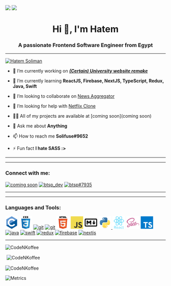 ![](https://hit.yhype.me/github/profile?user_id=72696414)
![](https://komarev.com/ghpvc/?username=iamsolifuse)
<h1 align="center">Hi 👋, I'm Hatem</h1>
<h3 align="center">A passionate Frontend Software Engineer from Egypt</h3>

---

<p align="left"><a href="https://twitter.com/iamsolifuse" target="blank"><img src="https://img.shields.io/twitter/follow/iamsolifuse?logo=twitter&style=for-the-badge" alt="Hatem Soliman"/></a></p>

- 🔭 I’m currently working on [**_(Certain) University website remake_**](https://github.com/CodeNKoffee)

- 🌱 I’m currently learning **ReactJS, Firebase, NextJS, TypeScript, Redux, Java, Swift**

- 👯 I’m looking to collaborate on [News Aggregator](https://github.com/CodeNKoffee)

- 🤝 I’m looking for help with [Netflix Clone](https://github.com/CodeNKoffee)

- 👨‍💻 All of my projects are available at [coming soon](coming soon)

- 💬 Ask me about **Anything**

- 📫 How to reach me **Solifuse#9652**

- ⚡ Fun fact **I hate SASS :>**

---

---

<h3 align="left">Connect with me:</h3>
<p align="left">
<a href="https://www.linkedin.com/in/h4temsoliman/" target="blank"><img align="center" src="https://raw.githubusercontent.com/rahuldkjain/github-profile-readme-generator/master/src/images/icons/Social/linked-in-alt.svg" alt="coming soon" height="30" width="40" /></a>
<a href="https://twitter.com/iamsolifuse" target="blank"><img align="center" src="https://raw.githubusercontent.com/rahuldkjain/github-profile-readme-generator/master/src/images/icons/Social/twitter.svg" alt="btsp_dev" height="30" width="40" /></a>
<a href="https://discord.gg/solifuse#9652" target="blank"><img align="center" src="https://raw.githubusercontent.com/rahuldkjain/github-profile-readme-generator/master/src/images/icons/Social/discord.svg" alt="btsp#7935" height="30" width="40" /></a>
</p>

---

---

<h3 align="left">Languages and Tools:</h3>
<p align="left">
<a href="https://www.w3schools.com/c/" target="_blank" rel="noreferrer"> <img src="https://raw.githubusercontent.com/devicons/devicon/master/icons/c/c-original.svg" alt="c" width="40" height="40"/></a>
<a href="https://www.w3schools.com/css/" target="_blank" rel="noreferrer"> <img src="https://raw.githubusercontent.com/devicons/devicon/master/icons/css3/css3-original-wordmark.svg" alt="css3" width="40" height="40"/></a>
<a href="https://git-scm.com/" target="_blank" rel="noreferrer"> <img src="https://www.vectorlogo.zone/logos/git-scm/git-scm-icon.svg" alt="git" width="40" height="40"/></a>
<a href="https://git-scm.com/" target="_blank" rel="noreferrer"> <img src="https://www.vectorlogo.zone/logos/figma/figma-icon.svg" alt="git" width="40" height="40"/></a>
<a href="https://www.w3.org/html/" target="_blank" rel="noreferrer"> <img src="https://raw.githubusercontent.com/devicons/devicon/master/icons/html5/html5-original-wordmark.svg" alt="html5" width="40" height="40"/></a>
<a href="https://developer.mozilla.org/en-US/docs/Web/JavaScript" target="_blank" rel="noreferrer"> <img src="https://raw.githubusercontent.com/devicons/devicon/master/icons/javascript/javascript-original.svg" alt="javascript" width="40" height="40"/></a> 
<a href="https://developer.mozilla.org/en-US/docs/Web/JavaScript" target="_blank" rel="noreferrer">  <img src="https://raw.githubusercontent.com/devicons/devicon/master/icons/markdown/markdown-original.svg" alt="markdown" width="40" height="40"/></a>
<a href="https://www.python.org" target="_blank" rel="noreferrer"> <img src="https://raw.githubusercontent.com/devicons/devicon/master/icons/python/python-original.svg" alt="python" width="40" height="40"/>
<a href="https://reactjs.org/" target="_blank" rel="noreferrer"> <img src="https://raw.githubusercontent.com/devicons/devicon/master/icons/react/react-original-wordmark.svg" alt="react" width="40" height="40"/></a>
<a href="https://www.typescriptlang.org/" target="_blank" rel="noreferrer"> <img src="https://raw.githubusercontent.com/devicons/devicon/master/icons/sass/sass-original.svg" alt="sass" width="40" height="40"/></a>
<a href="https://www.typescriptlang.org/" target="_blank" rel="noreferrer"> <img src="https://raw.githubusercontent.com/devicons/devicon/master/icons/typescript/typescript-original.svg" alt="typescript" width="40" height="40"/></a>
<a href="https://git-scm.com/" target="_blank" rel="noreferrer"> <img src="https://www.vectorlogo.zone/logos/java/java-icon.svg" alt="java" width="40" height="40"/></a> 
<a href="https://git-scm.com/" target="_blank" rel="noreferrer"> <img src="https://www.vectorlogo.zone/logos/swift/swift-icon.svg" alt="swift" width="40"/></a>
<a href="https://git-scm.com/" target="_blank" rel="noreferrer"> <img src="https://cdn.worldvectorlogo.com/logos/redux.svg" alt="redux" width="40" height="40"/></a>
<a href="https://git-scm.com/" target="_blank" rel="noreferrer"> <img src="https://www.vectorlogo.zone/logos/firebase/firebase-icon.svg" alt="firebase" width="40" height="40"/></a>
<a href="https://git-scm.com/" target="_blank" rel="noreferrer"> <img src="https://www.vectorlogo.zone/logos/nextjs/nextjs-icon.svg" alt="nextjs" width="40" height="40"/></a>
</p>

---

<p><img align="left" src="https://github-readme-stats.vercel.app/api/top-langs?username=CodeNKoffee&show_icons=true&locale=en&layout=compact" alt="CodeNKoffee" /></p>

<br>

<p>&nbsp;<img align="center" src="https://github-readme-stats.vercel.app/api?username=CodeNKoffee&show_icons=true&locale=en" alt="CodeNKoffee" /></p>

<p><img align="center" src="https://github-readme-streak-stats.herokuapp.com/?user=CodeNKoffee&" alt="CodeNKoffee" /></p>

![Metrics](https://metrics.lecoq.io/CodeNKoffee?template=classic&languages=1&isocalendar=1&activity=1&pagespeed=1&isocalendar.duration=half-year&languages.limit=8&languages.sections=most-used&languages.colors=github&languages.threshold=0%25&languages.indepth=false&languages.analysis.timeout=15&languages.categories=markup%2C%20programming&languages.recent.categories=markup%2C%20programming&languages.recent.load=300&languages.recent.days=14&activity.limit=5&activity.load=300&activity.days=14&activity.filter=all&activity.visibility=all&activity.timestamps=false&pagespeed.url=https%3A%2F%2Fpogy.xyz&pagespeed.detailed=false&pagespeed.screenshot=false&config.timezone=Asia%2FBeirut)

